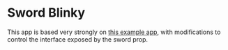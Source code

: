 # Sword Blinky

This app is based very strongly on [this example app](https://github.com/NordicSemiconductor/Android-nRF-Blinky), with modifications to control the interface exposed by the sword prop.